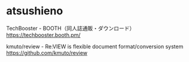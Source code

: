 # atsushieno

TechBooster - BOOTH（同人誌通販・ダウンロード）
<https://techbooster.booth.pm/>  

kmuto/review - Re:VIEW is flexible document format/conversion system
<https://github.com/kmuto/review>  